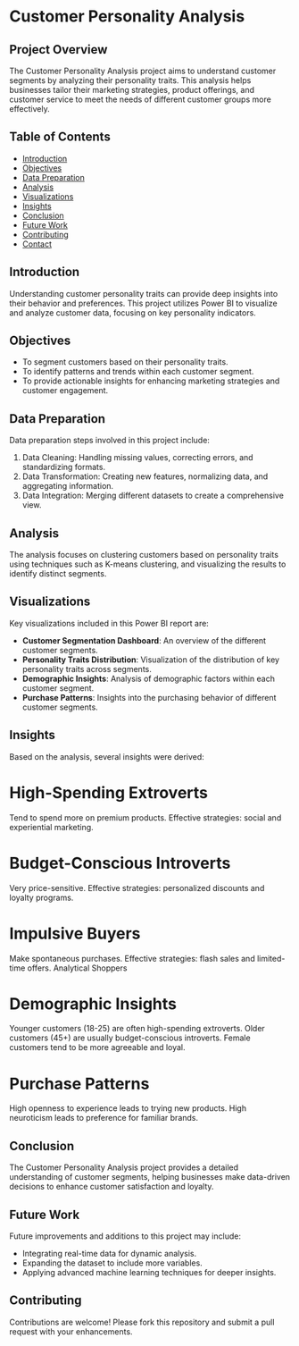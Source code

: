 # Customer Personality Analysis

## Project Overview

The Customer Personality Analysis project aims to understand customer segments by analyzing their personality traits. This analysis helps businesses tailor their marketing strategies, product offerings, and customer service to meet the needs of different customer groups more effectively.

## Table of Contents

- [Introduction](#introduction)
- [Objectives](#objectives)
- [Data Preparation](#data-preparation)
- [Analysis](#analysis)
- [Visualizations](#visualizations)
- [Insights](#insights)
- [Conclusion](#conclusion)
- [Future Work](#future-work)
- [Contributing](#contributing)
- [Contact](#contact)

## Introduction

Understanding customer personality traits can provide deep insights into their behavior and preferences. This project utilizes Power BI to visualize and analyze customer data, focusing on key personality indicators.

## Objectives

- To segment customers based on their personality traits.
- To identify patterns and trends within each customer segment.
- To provide actionable insights for enhancing marketing strategies and customer engagement.

## Data Preparation

Data preparation steps involved in this project include:

1. Data Cleaning: Handling missing values, correcting errors, and standardizing formats.
2. Data Transformation: Creating new features, normalizing data, and aggregating information.
3. Data Integration: Merging different datasets to create a comprehensive view.

## Analysis

The analysis focuses on clustering customers based on personality traits using techniques such as K-means clustering, and visualizing the results to identify distinct segments.

## Visualizations

Key visualizations included in this Power BI report are:

- **Customer Segmentation Dashboard**: An overview of the different customer segments.
- **Personality Traits Distribution**: Visualization of the distribution of key personality traits across segments.
- **Demographic Insights**: Analysis of demographic factors within each customer segment.
- **Purchase Patterns**: Insights into the purchasing behavior of different customer segments.

## Insights

Based on the analysis, several insights were derived:

# High-Spending Extroverts
Tend to spend more on premium products.
Effective strategies: social and experiential marketing.

# Budget-Conscious Introverts
Very price-sensitive.
Effective strategies: personalized discounts and loyalty programs.

# Impulsive Buyers
Make spontaneous purchases.
Effective strategies: flash sales and limited-time offers.
Analytical Shoppers

# Demographic Insights
Younger customers (18-25) are often high-spending extroverts.
Older customers (45+) are usually budget-conscious introverts.
Female customers tend to be more agreeable and loyal.

# Purchase Patterns
High openness to experience leads to trying new products.
High neuroticism leads to preference for familiar brands.

## Conclusion

The Customer Personality Analysis project provides a detailed understanding of customer segments, helping businesses make data-driven decisions to enhance customer satisfaction and loyalty.

## Future Work

Future improvements and additions to this project may include:

- Integrating real-time data for dynamic analysis.
- Expanding the dataset to include more variables.
- Applying advanced machine learning techniques for deeper insights.

## Contributing

Contributions are welcome! Please fork this repository and submit a pull request with your enhancements.
